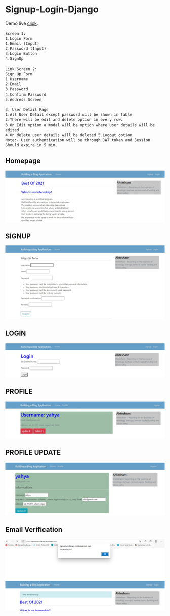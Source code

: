 # Signup-Login-Django
Demo live [click](https://signuplogindjango.herokuapp.com/).
```*********Django Task*********  
Screen 1: 
1.Login Form 
1.Email (Input) 
2.Password (Input) 
3.Login Button 
4.SignUp 

Link Screen 2: 
Sign Up Form 
1.Username 
2.Email 
3.Password 
4.Confirm Password 
5.Address Screen 

3: User Detail Page 
1.All User Detail except password will be shown in table 
2.There will be edit and delete option in every row. 
3.On Edit option a modal will be option where user details will be edited 
4.On delete user details will be deleted 5.Logout option 
Note:- User authentication will be through JWT token and Session Should expire in 5 min.
```
## Homepage
<img src="pic/home.jpg" >

## SIGNUP
<img src="pic/signup.jpg" >

## LOGIN
<img src="pic/login.jpg" >

## PROFILE
<img src="pic/profile.jpg" >

## PROFILE UPDATE
<img src="pic/update.jpg" >

## Email Verification
<img src="pic/email1.jpg" >
<img src="pic/email2.jpg" >
